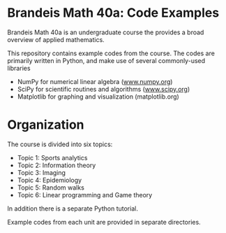 Brandeis Math 40a: Code Examples
=======================================
Brandeis Math 40a is an undergraduate course the provides a broad overview of applied mathematics.

This repository contains example codes from the course. The codes are
primarily written in Python, and make use of several commonly-used libraries

- NumPy for numerical linear algebra (www.numpy.org)
- SciPy for scientific routines and algorithms (www.scipy.org)
- Matplotlib for graphing and visualization (matplotlib.org)

Organization
============
The course is divided into six topics:

- Topic 1: Sports analytics
- Topic 2: Information theory
- Topic 3: Imaging
- Topic 4: Epidemiology
- Topic 5: Random walks
- Topic 6: Linear programming and Game theory

In addition there is a separate Python tutorial.

Example codes from each unit are provided in separate directories.
